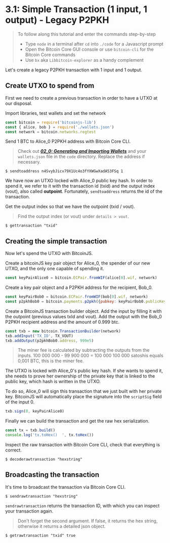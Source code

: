 # 3.1: Simple Transaction (1 input, 1 output) - Legacy P2PKH

> To follow along this tutorial and enter the commands step-by-step
> * Type `node` in a terminal after `cd` into `./code` for a Javascript prompt
> * Open the Bitcoin Core GUI console or use `bitcoin-cli` for the Bitcoin Core commands
> * Use `bx` aka `Libbitcoin-explorer` as a handy complement 
  
Let's create a legacy P2PKH transaction with 1 input and 1 output.


## Create UTXO to spend from

First we need to create a previous transaction in order to have a UTXO at our disposal.

Import libraries, test wallets and set the network
```javascript
const bitcoin = require('bitcoinjs-lib')
const { alice, bob } = require('./wallets.json')
const network = bitcoin.networks.regtest
```

Send 1 BTC to Alice_0 P2PKH address with Bitcoin Core CLI.
> Check out **_[02_0: Generating and Importing Wallets](02_0_Generating_and_Importing_Wallets.md)_** and your `wallets.json`
> file in the `code` directory. Replace the address if necessary.
```
$ sendtoaddress n4SvybJicv79X1Uc4o3fYXWGwXadA53FSq 1
```

We have now an UTXO locked with Alice_0 public key hash. 
In order to spend it, we refer to it with the transaction id (txid) and the output index (vout), also called **outpoint**.
Fortunately, `sendtoaddress` returns the id of the transaction.

Get the output index so that we have the outpoint (txid / vout).
> Find the output index (or vout) under `details > vout`.
```
$ gettransaction "txid"
```


## Creating the simple transaction

Now let's spend the UTXO with BitcoinJS.

Create a bitcoinJS key pair object for Alice_0, the spender of our new UTXO, and the only one capable of spending it. 
```javascript
const keyPairAlice0 = bitcoin.ECPair.fromWIF(alice[0].wif, network)
```

Create a key pair object and a P2PKH address for the recipient, Bob_0.
```javascript
const keyPairBob0 = bitcoin.ECPair.fromWIF(bob[0].wif, network)
const p2pkhBob0 = bitcoin.payments.p2pkh({pubkey: keyPairBob0.publicKey, network})
```

Create a BitcoinJS transaction builder object.
Add the input by filling it with the outpoint (previous values txId and vout).
Add the output with the Bob_0 P2PKH recipient address and the amount of 0.999 btc.
```javascript
const txb = new bitcoin.TransactionBuilder(network)
txb.addInput('TX_ID', TX_VOUT)
txb.addOutput(p2pkhBob0.address, 999e5)
```

> The miner fee is calculated by subtracting the outputs from the inputs.
> 100 000 000 - 99 900 000 = 100 000
> 100 000 satoshis equals 0,001 BTC, this is the miner fee.

The UTXO is locked with Alice_0's public key hash.
If she wants to spend it, she needs to prove her ownership of the private key that is linked to the public 
key, which hash is written in the UTXO.

To do so, Alice_0 will sign this transaction that we just built with her private key. 
BitcoinJS will automatically place the signature into the `scriptSig` field of the input 0. 
```javascript
txb.sign(0, keyPairAlice0)
```

Finally we can build the transaction and get the raw hex serialization.
```javascript
const tx = txb.build()
console.log('tx.toHex()  ', tx.toHex())
```

Inspect the raw transaction with Bitcoin Core CLI, check that everything is correct.
```
$ decoderawtransaction "hexstring"
```


## Broadcasting the transaction

It's time to broadcast the transaction via Bitcoin Core CLI.
```
$ sendrawtransaction "hexstring"
```

`sendrawtransaction` returns the transaction ID, with which you can inspect your transaction again.
> Don't forget the second argument. If false, it returns the hex string, otherwise it returns a detailed json object.
```
$ getrawtransaction "txid" true
```
